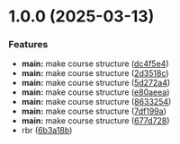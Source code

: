 # 1.0.0 (2025-03-13)


### Features

* **main:** make course structure ([dc4f5e4](https://github.com/erromanova/study_2024-2025_os-intro/commit/dc4f5e4d30334a46a0f610c86f135a9bca66c4ec))
* **main:** make course structure ([2d3518c](https://github.com/erromanova/study_2024-2025_os-intro/commit/2d3518c6d7591e971e1028d49f83c8e4abcebb90))
* **main:** make course structure ([5d272a4](https://github.com/erromanova/study_2024-2025_os-intro/commit/5d272a4f280fd284bdd22340b95214b0cfa0cc53))
* **main:** make course structure ([e80aeea](https://github.com/erromanova/study_2024-2025_os-intro/commit/e80aeeaea57fdb6ab0ebe1903a9fb5ba4b8aed41))
* **main:** make course structure ([8633254](https://github.com/erromanova/study_2024-2025_os-intro/commit/8633254834a3c799845aa5748443396424e3114b))
* **main:** make course structure ([7df199a](https://github.com/erromanova/study_2024-2025_os-intro/commit/7df199a70353781cd1eaaba721be6db1abe0ffaa))
* **main:** make course structure ([677d728](https://github.com/erromanova/study_2024-2025_os-intro/commit/677d728182ee3f2bec2226d6756a45715e15a071))
* rbr ([6b3a18b](https://github.com/erromanova/study_2024-2025_os-intro/commit/6b3a18b3bac755ec985e3bcf703a9e65d46608dc))



